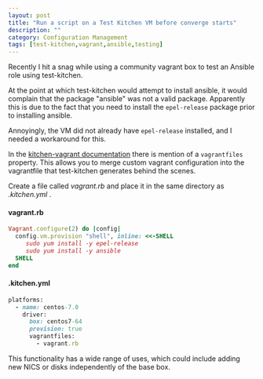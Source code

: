 ```yaml
---
layout: post
title: "Run a script on a Test Kitchen VM before converge starts"
description: ""
category: Configuration Management
tags: [test-kitchen,vagrant,ansible,testing]
---
```

Recently I hit a snag while using a community vagrant box to test an Ansible role using test-kitchen. 

At the point at which test-kitchen would attempt to install ansible, it would complain that the package "ansible"
was not a valid package. Apparently this is due to the fact that you need to install the ```epel-release``` package
prior to installing ansible.

Annoyingly, the VM did not already have ```epel-release``` installed, and I needed a workaround for this.

In the [kitchen-vagrant documentation](https://github.com/test-kitchen/kitchen-vagrant/blob/master/README.md) there is mention 
of a ```vagrantfiles``` property. This allows you to merge custom vagrant configuration into the vagrantfile that test-kitchen
generates behind the scenes.

Create a file called *vagrant.rb* and place it in the same directory as *.kitchen.yml* .

#### vagrant.rb
``` ruby
Vagrant.configure(2) do |config|
  config.vm.provision "shell", inline: <<-SHELL
     sudo yum install -y epel-release
     sudo yum install -y ansible
  SHELL
end
```

#### .kitchen.yml
``` ruby
platforms:
  - name: centos-7.0
    driver:
      box: centos7-64
      provision: true
      vagrantfiles:
        - vagrant.rb
```

This functionality has a wide range of uses, which could include adding new NICS or disks independently of the base box.